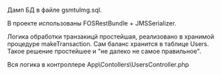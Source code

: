 Дамп БД в файле gsmtulmg.sql.

В проекте использованы FOSRestBundle + JMSSerializer.

Логика обработки транзакицй простейшая, реализовано в
хранимой процедуре makeTransaction. Сам баланс хранится
в таблице Users. Такое решение простейшее и "не далеко не 
самое правильное".

Вся логика в контроллере App\Contollers\UsersController.php 


